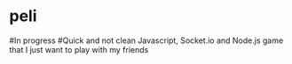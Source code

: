 # peli
#In progress
#Quick and not clean Javascript, Socket.io and Node.js game that I just want to play with my friends
